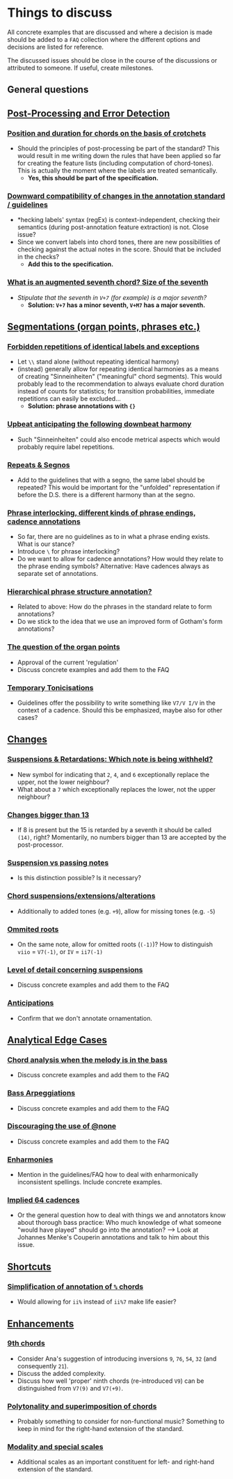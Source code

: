 # Things to discuss

All concrete examples that are discussed and where a decision is made should be added to a `FAQ` collection where the different options and decisions are listed for reference.

The discussed issues should be close in the course of the discussions or attributed to someone. If useful, create milestones.



## General questions

## [Post-Processing and Error Detection](https://github.com/DCMLab/standards/labels/post-processing)

### [Position and duration for chords on the basis of crotchets](https://github.com/DCMLab/standards/issues/21)

* Should the principles of post-processing be part of the standard? This would result in me writing down the rules that have been applied so far for creating the feature lists (including computation of chord-tones). This is actually the moment where the labels are treated semantically.
  * **Yes, this should be part of the specification.**

### [Downward compatibility of changes in the annotation standard / guidelines](https://github.com/DCMLab/standards/issues/8)

* *hecking labels' syntax (regEx) is context-independent, checking their semantics (during post-annotation feature extraction) is not. Close issue?
* Since we convert labels into chord tones, there are new possibilities of checking against the actual notes in the score. Should that be included in the checks?
  * **Add this to the specification.**

### [What is an augmented seventh chord? Size of the seventh](https://github.com/DCMLab/standards/issues/24)

* *Stipulate that the seventh in `V+7` (for example) is a major seventh?*
  * **Solution: `V+7` has a minor seventh, `V+M7` has a major seventh.**



## [Segmentations (organ points, phrases etc.)](https://github.com/DCMLab/standards/labels/segmentations)

### [Forbidden repetitions of identical labels and exceptions](https://github.com/DCMLab/standards/issues/3)

* Let `\\` stand alone (without repeating identical harmony)
* (instead) generally allow for repeating identical harmonies as a means of creating "Sinneinheiten" ("meaningful" chord segments). This would probably lead to the recommendation to always evaluate chord duration instead of counts for statistics; for transition probabilities, immediate repetitions can easily be excluded...
  * **Solution: phrase annotations with `{}`**

### [Upbeat anticipating the following downbeat harmony](https://github.com/DCMLab/standards/issues/28)

* Such "Sinneinheiten" could also encode metrical aspects which would probably require label repetitions.

### [Repeats & Segnos](https://github.com/DCMLab/standards/issues/22)

* Add to the guidelines that with a segno, the same label should be repeated? This would be important for the "unfolded" representation if before the D.S. there is a different harmony than at the segno.

### [Phrase interlocking, different kinds of phrase endings, cadence annotations](https://github.com/DCMLab/standards/issues/12)

* So far, there are no guidelines as to in what a phrase ending exists. What is our stance?
* Introduce `\` for phrase interlocking?
* Do we want to allow for cadence annotations? How would they relate to the phrase ending symbols? Alternative: Have cadences always as separate set of annotations.

### [Hierarchical phrase structure annotation?](https://github.com/DCMLab/standards/issues/13)

* Related to above: How do the phrases in the standard relate to form annotations?
* Do we stick to the idea that we use an improved form of Gotham's form annotations?

### [The question of the organ points](https://github.com/DCMLab/standards/issues/6)

* Approval of the current 'regulation'
* Discuss concrete examples and add them to the FAQ

### [Temporary Tonicisations](https://github.com/DCMLab/standards/issues/17)

* Guidelines offer the possibility to write something like `V7/V I/V` in the context of a cadence. Should this be emphasized, maybe also for other cases?



## [Changes](https://github.com/DCMLab/standards/labels/%27changes%27%20feature)

### [Suspensions & Retardations: Which note is being withheld?](https://github.com/DCMLab/standards/issues/4)

* New symbol for indicating that `2`, `4`, and `6` exceptionally replace the upper, not the lower neighbour?
* What about a `7` which exceptionally replaces the lower, not the upper neighbour?

### [Changes bigger than 13](https://github.com/DCMLab/standards/issues/27)

* If 8 is present but the 15 is retarded by a seventh it should be called `(14)`, right? Momentarily, no numbers bigger than 13 are accepted by the post-processor.

### [Suspension vs passing notes](https://github.com/DCMLab/standards/issues/9)

* Is this distinction possible? Is it necessary?

### [Chord suspensions/extensions/alterations](https://github.com/DCMLab/standards/issues/10)

* Additionally to added tones (e.g. `+9`), allow for missing tones (e.g. `-5`)

### [Ommited roots](https://github.com/DCMLab/standards/issues/14)

* On the same note, allow for omitted roots (`(-1)`)? How to distinguish `viio` = `V7(-1)`, or `IV` = `ii7(-1)`

### [Level of detail concerning suspensions](https://github.com/DCMLab/standards/issues/5)

* Discuss concrete examples and add them to the FAQ

### [Anticipations](https://github.com/DCMLab/standards/issues/26)

* Confirm that we don't annotate ornamentation.



## [Analytical Edge Cases](https://github.com/DCMLab/standards/labels/analytical%20edge%20cases)

### [Chord analysis when the melody is in the bass](https://github.com/DCMLab/standards/issues/11)

* Discuss concrete examples and add them to the FAQ

### [Bass Arpeggiations](https://github.com/DCMLab/standards/issues/29)

* Discuss concrete examples and add them to the FAQ

### [Discouraging the use of @none](https://github.com/DCMLab/standards/issues/23)

* Discuss concrete examples and add them to the FAQ

### [Enharmonies](https://github.com/DCMLab/standards/issues/25)

* Mention in the guidelines/FAQ how to deal with enharmonically inconsistent spellings. Include concrete examples.

### [Implied 64 cadences](https://github.com/DCMLab/standards/issues/30)

* Or the general question how to deal with things we and annotators know about thorough bass practice: Who much knowledge of what someone "would have played" should go into the annotation? --> Look at Johannes Menke's Couperin annotations and talk to him about this issue.



## [Shortcuts](https://github.com/DCMLab/standards/labels/shortcuts)

### [Simplification of annotation of `%` chords](https://github.com/DCMLab/standards/issues/15)

* Would allowing for `ii%` instead of `ii%7` make life easier?



## [Enhancements](https://github.com/DCMLab/standards/labels/enhancement)

### [9th chords](https://github.com/DCMLab/standards/issues/16)

* Consider Ana's suggestion of introducing inversions `9`, `76`, `54`, `32` (and consequently `21`).
* Discuss the added complexity.
* Discuss how well 'proper' ninth chords (re-introduced `V9`) can be distinguished from `V7(9)` and `V7(+9)`.

### [Polytonality and superimposition of chords](https://github.com/DCMLab/standards/issues/31)

* Probably something to consider for non-functional music? Something to keep in mind for the right-hand extension of the standard.

### [Modality and special scales](https://github.com/DCMLab/standards/issues/32)

* Additional scales as an important constituent for left- and right-hand extension of the standard.
